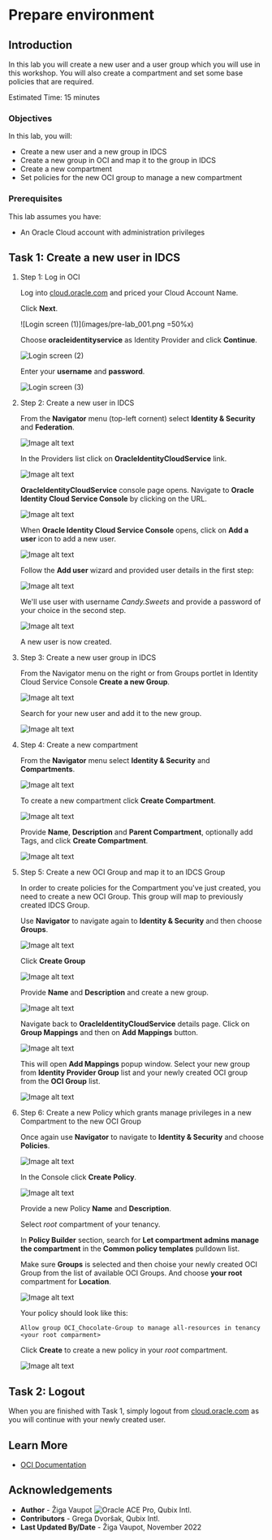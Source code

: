 # Prepare environment

## Introduction

In this lab you will create a new user and a user group which you will use in this workshop. You will also create a compartment and set some base policies that are required.

Estimated Time: 15 minutes

### Objectives

In this lab, you will:

* Create a new user and a new group in IDCS
* Create a new group in OCI and map it to the group in IDCS
* Create a new compartment
* Set policies for the new OCI group to manage a new compartment

### Prerequisites

This lab assumes you have:

* An Oracle Cloud account with administration privileges

## Task 1: Create a new user in IDCS

1. Step 1: Log in OCI
  
    Log into [cloud.oracle.com](https://cloud.oracle.com) and priced your Cloud Account Name.

    Click **Next**.

    ![Login screen (1)](images/pre-lab_001.png =50%x)

    Choose **oracleidentityservice** as Identity Provider and click **Continue**.

    ![Login screen (2)](images/pre-lab_002.jpg)

    Enter your **username** and **password**.

    ![Login screen (3)](images/pre-lab_003.jpg)

2. Step 2: Create a new user in IDCS

    From the **Navigator** menu (top-left cornent) select **Identity & Security** and **Federation**.

    ![Image alt text](images/pre-lab_004.png)

    In the Providers list click on **OracleIdentityCloudService** link.

    ![Image alt text](images/pre-lab_005.jpg)

    **OracleIdentityCloudService** console page opens. Navigate to **Oracle Identity Cloud Service Console** by clicking on the URL.

    ![Image alt text](images/pre-lab_006.jpg)

    When **Oracle Identity Cloud Service Console** opens, click on **Add a user** icon to add a new user.

    ![Image alt text](images/pre-lab_007.png)

    Follow the **Add user** wizard and provided user details in the first step:

    ![Image alt text](images/pre-lab_008.jpg)

    We'll use user with username *Candy.Sweets* and provide a password of your choice in the second step.

    ![Image alt text](images/pre-lab_009.png)

    A new user is now created.

3. Step 3: Create a new user group in IDCS

    From the Navigator menu on the right or from Groups portlet in Identity Cloud Service Console **Create a new Group**.

    ![Image alt text](images/pre-lab_010.png)

    Search for your new user and add it to the new group.

    ![Image alt text](images/pre-lab_011.png)

4. Step 4: Create a new compartment

    From the **Navigator** menu select **Identity & Security** and **Compartments**.

    ![Image alt text](images/pre-lab_012.png)

    To create a new compartment click **Create Compartment**.

    ![Image alt text](images/pre-lab_013.png)

    Provide **Name**, **Description** and **Parent Compartment**, optionally add Tags, and click **Create Compartment**.

    ![Image alt text](images/pre-lab_014.png)

5. Step 5: Create a new OCI Group and map it to an IDCS Group

    In order to create policies for the Compartment you've just created, you need to create a new OCI Group. This group will map to previously created IDCS Group.

    Use **Navigator** to navigate again to **Identity & Security** and then choose **Groups**.

    ![Image alt text](images/pre-lab_016.png)

    Click **Create Group**

    ![Image alt text](images/pre-lab_017.png)

    Provide **Name** and **Description** and create a new group.

    ![Image alt text](images/pre-lab_018.jpg)

    Navigate back to **OracleIdentityCloudService** details page. Click on **Group Mappings** and then on **Add Mappings** button.

    ![Image alt text](images/pre-lab_019.png)

    This will open **Add Mappings** popup window. Select your new group from **Identity Provider Group** list and your newly created OCI group from the **OCI Group** list.

    ![Image alt text](images/pre-lab_020.jpg)

6. Step 6: Create a new Policy which grants manage privileges in a new Compartment to the new OCI Group

    Once again use **Navigator** to navigate to **Identity & Security** and choose **Policies**.

    ![Image alt text](images/pre-lab_021.png)

    In the Console click **Create Policy**.

    ![Image alt text](images/pre-lab_022.png)

    Provide a new Policy **Name** and **Description**.

    Select *root* compartment of your tenancy.

    In **Policy Builder** section, search for **Let compartment admins manage the compartment** in the **Common policy templates** pulldown list.

    Make sure **Groups** is selected and then choise your newly created OCI Group from the list of available OCI Groups. And choose **your root** compartment for **Location**.

    ![Image alt text](images/pre-lab_023.png)

    Your policy should look like this:

     ```
     Allow group OCI_Chocolate-Group to manage all-resources in tenancy <your root comparment>
     ```

     Click **Create** to create a new policy in your *root* compartment.

     ![Image alt text](images/pre-lab_024.jpg)

## Task 2: Logout

When you are finished with Task 1, simply logout from [cloud.oracle.com](https://cloud.oracle.com) as you will continue with your newly created user.

## Learn More

* [OCI Documentation](https://docs.oracle.com/en-us/iaas/Content/home.htm)

## Acknowledgements

* **Author** - Žiga Vaupot ![Oracle ACE Pro](images/SpadeACEPro.png), Qubix Intl.
* **Contributors** -  Grega Dvoršak, Qubix Intl.
* **Last Updated By/Date** - Žiga Vaupot, November 2022
